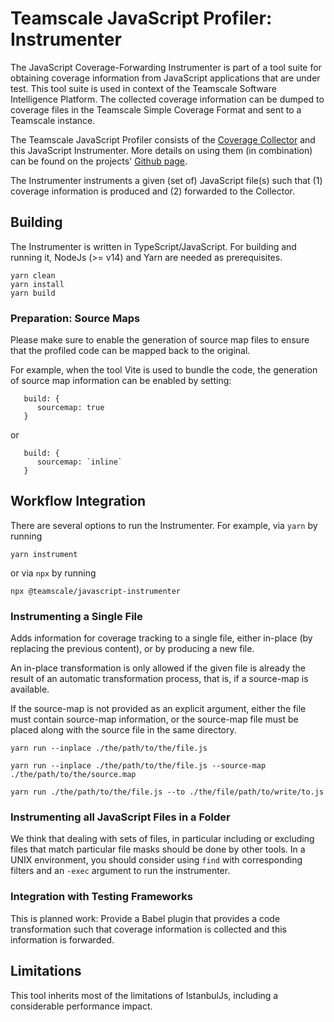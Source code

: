 # Teamscale JavaScript Profiler: Instrumenter

The JavaScript Coverage-Forwarding Instrumenter is part of a tool suite for obtaining
coverage information from JavaScript applications that are under test.
This tool suite is used in context of the Teamscale Software Intelligence Platform.
The collected coverage information can be dumped to coverage files 
in the Teamscale Simple Coverage Format and sent to a Teamscale instance.

The Teamscale JavaScript Profiler consists of the [Coverage Collector](https://www.npmjs.com/package/@teamscale/coverage-collector) 
and this JavaScript Instrumenter.
More details on using them (in combination) can be found
on the projects' [Github page](https://github.com/cqse/teamscale-javascript-profiler/).

The Instrumenter instruments a given (set of) JavaScript file(s) such that (1) coverage 
information is produced and (2) forwarded to the Collector.

## Building

The Instrumenter is written in TypeScript/JavaScript. For building and running it,
NodeJs (>= v14) and Yarn are needed as prerequisites.

``` 
yarn clean
yarn install
yarn build
```

### Preparation: Source Maps

Please make sure to enable the generation of source map files to ensure
that the profiled code can be mapped back to the original.

For example, when the tool Vite is used to bundle the code,
the generation of source map information can be enabled by setting:

```
   build: {
      sourcemap: true
   }
```

or

```
   build: {
      sourcemap: `inline`
   }
```

## Workflow Integration

There are several options to run the Instrumenter. For example, via `yarn` by running

```
yarn instrument
```

or via `npx` by running

```
npx @teamscale/javascript-instrumenter
```

### Instrumenting a Single File

Adds information for coverage tracking to a single file, either
in-place (by replacing the previous content), or by producing a new file.

An in-place transformation is only allowed if the given file is already
the result of an automatic transformation process, that is, if a source-map is available.

If the source-map is not provided as an explicit argument, either
the file must contain source-map information, or the source-map file
must be placed along with the source file in the same directory.

```
yarn run --inplace ./the/path/to/the/file.js
```

```
yarn run --inplace ./the/path/to/the/file.js --source-map ./the/path/to/the/source.map
```

```
yarn run ./the/path/to/the/file.js --to ./the/file/path/to/write/to.js
```

### Instrumenting all JavaScript Files in a Folder

We think that dealing with sets of files, in particular including or excluding
files that match particular file masks should be done by other tools.
In a UNIX environment, you should consider using `find` with corresponding
filters and an `-exec` argument to run the instrumenter.

### Integration with Testing Frameworks

This is planned work: Provide a Babel plugin that provides a code transformation
such that coverage information is collected and this information is forwarded.

## Limitations

This tool inherits most of the limitations of IstanbulJs, including 
a considerable performance impact.
